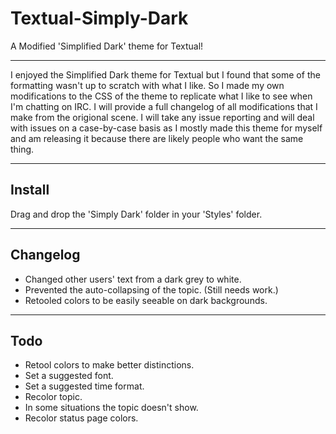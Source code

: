 # Textual-Simply-Dark
A Modified 'Simplified Dark' theme for Textual!
- - - -

I enjoyed the Simplified Dark theme for Textual but I found that some of the formatting wasn't up to scratch with what I like. So I made my own modifications to the CSS of the theme to replicate what I like to see when I'm chatting on IRC. I will provide a full changelog of all modifications that I make from the origional scene. I will take any issue reporting and will deal with issues on a case-by-case basis as I mostly made this theme for myself and am releasing it because there are likely people who want the same thing. 

- - - -

## Install ##

Drag and drop the 'Simply Dark' folder in your 'Styles' folder. 

- - - - 

## Changelog ##

* Changed other users' text from a dark grey to white. 
* Prevented the auto-collapsing of the topic. (Still needs work.)
* Retooled colors to be easily seeable on dark backgrounds. 

- - - -

## Todo ##

* Retool colors to make better distinctions. 
* Set a suggested font. 
* Set a suggested time format. 
* Recolor topic. 
* In some situations the topic doesn't show. 
* Recolor status page colors. 

